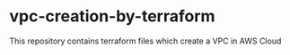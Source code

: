 # vpc-creation-by-terraform
This repository contains terraform files which create a VPC in AWS Cloud
